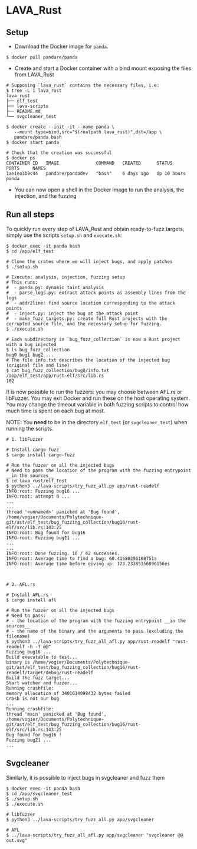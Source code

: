 # LAVA_Rust

## Setup

- Download the Docker image for `panda`.

```console
$ docker pull pandare/panda
```

- Create and start a Docker container with a bind mount exposing the files from LAVA_Rust

```console
# Supposing `lava_rust` contains the necessary files, i.e:
$ tree -L 1 lava_rust
lava_rust
├── elf_test
├── lava-scripts
├── README.md
└── svgcleaner_test

$ docker create --init -it --name panda \
   --mount type=bind,src="$(realpath lava_rust)",dst=/app \
   pandare/panda bash
$ docker start panda

# Check that the creation was successful
$ docker ps
CONTAINER ID   IMAGE              COMMAND   CREATED      STATUS        PORTS     NAMES
1ae1ea3b9c44   pandare/pandadev   "bash"    6 days ago   Up 10 hours             panda
```

- You can now open a shell in the Docker image to run the analysis, the injection, and the fuzzing

## Run all steps

To quickly run every step of LAVA_Rust and obtain ready-to-fuzz targets, simply use the scripts `setup.sh` and `execute.sh`:

```console
$ docker exec -it panda bash
$ cd /app/elf_test

# Clone the crates where we will inject bugs, and apply patches
$ ./setup.sh

# Execute: analysis, injection, fuzzing setup
# This runs:
#  - panda.py: dynamic taint analysis
#  - parse_logs.py: extract attack points as assembly lines from the logs
#  - addr2line: find source location corresponding to the attack points
#  - inject.py: inject the bug at the attack point
#  - make_fuzz_targets.py: create full Rust projects with the corrupted source file, and the necessary setup for fuzzing.
$ ./execute.sh

# Each subdirectory in `bug_fuzz_collection` is now a Rust project with a bug injected 
$ ls bug_fuzz_collection
bug0 bug1 bug2 ...
# The file info.txt describes the location of the injected bug (original file and line)
$ cat bug_fuzz_collection/bug0/info.txt
/app/elf_test/app/rust-elf/src/lib.rs
102
```

It is now possible to run the fuzzers: you may choose between AFL.rs or libFuzzer. You may exit Docker and run these on the host operating system. You may change the timeout variable in both fuzzing scripts to control how much time is spent on each bug at most.

NOTE: You __need__ to be in the directory `elf_test` (or `svgcleaner_test`) when running the scripts.

```console
# 1. libFuzzer

# Install cargo fuzz
$ cargo install cargo-fuzz

# Run the fuzzer on all the injected bugs
# Need to pass the location of the program with the fuzzing entrypoint __in the sources__
$ cd lava_rust/elf_test
$ python3 ../lava-scripts/try_fuzz_all.py app/rust-readelf
INFO:root: Fuzzing bug16 ...
INFO:root: attempt 0 ...
...
...
thread '<unnamed>' panicked at 'Bug found', /home/vogier/Documents/Polytechnique-git/ast/elf_test/bug_fuzzing_collection/bug16/rust-elf/src/lib.rs:143:25                      
INFO:root: Bug found for bug16
INFO:root: Fuzzing bug21 ...
...
...
INFO:root: Done fuzzing. 16 / 42 successes.
INFO:root: Average time to find a bug: 60.41580296168751s
INFO:root: Average time before giving up: 123.23385356896156es



# 2. AFL.rs

# Install AFL.rs
$ cargo install afl

# Run the fuzzer on all the injected bugs
# Need to pass:
# - the location of the program with the fuzzing entrypoint __in the sources__
# - the name of the binary and the arguments to pass (excluding the filename)
$ python3 ../lava-scripts/try_fuzz_all_afl.py app/rust-readelf "rust-readelf -h -f @@"
Fuzzing bug16 ...                                                                                                     
Build executable to test...                                                                                           
binary is /home/vogier/Documents/Polytechnique-git/ast/elf_test/bug_fuzzing_collection/bug16/rust-readelf/target/debug/rust-readelf                                                                                        Build the fuzz target...
Start watcher and fuzzer...
Running crashfile:
memory allocation of 3401614098432 bytes failed
Crash is not our bug
...
Running crashfile:                  
thread 'main' panicked at 'Bug found', /home/vogier/Documents/Polytechnique-git/ast/elf_test/bug_fuzzing_collection/bug16/rust-elf/src/lib.rs:143:25
Bug found for bug16 !
Fuzzing bug21 ...
...
```



## Svgcleaner

Similarly, it is possible to inject bugs in svgcleaner and fuzz them

```console
$ docker exec -it panda bash
$ cd /app/svgcleaner_test
$ ./setup.sh
$ ./execute.sh

# libfuzzer
$ python3 ../lava-scripts/try_fuzz_all.py app/svgcleaner

# AFL
$ ../lava-scripts/try_fuzz_all_afl.py app/svgcleaner "svgcleaner @@ out.svg"
```